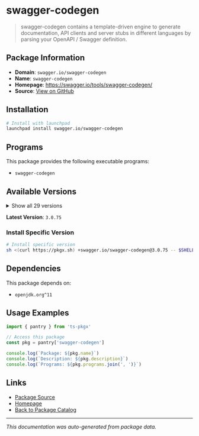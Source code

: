 # swagger-codegen

> swagger-codegen contains a template-driven engine to generate documentation, API clients and server stubs in different languages by parsing your OpenAPI / Swagger definition.

## Package Information

- **Domain**: `swagger.io/swagger-codegen`
- **Name**: `swagger-codegen`
- **Homepage**: https://swagger.io/tools/swagger-codegen/
- **Source**: [View on GitHub](https://github.com/pkgxdev/pantry/tree/main/projects/swagger.io/swagger-codegen/package.yml)

## Installation

```bash
# Install with launchpad
launchpad install swagger.io/swagger-codegen
```

## Programs

This package provides the following executable programs:

- `swagger-codegen`

## Available Versions

<details>
<summary>Show all 29 versions</summary>

- `3.0.75`, `3.0.74`, `3.0.73`, `3.0.72`, `3.0.71`
- `3.0.70`, `3.0.69`, `3.0.68`, `3.0.67`, `3.0.66`
- `3.0.65`, `3.0.64`, `3.0.63`, `3.0.62`, `3.0.61`
- `3.0.60`, `3.0.59`, `3.0.58`, `3.0.57`, `3.0.56`
- `3.0.55`, `3.0.54`, `2.4.48`, `2.4.47`, `2.4.45`
- `2.4.44`, `2.4.43`, `2.4.42`, `2.4.41`

</details>

**Latest Version**: `3.0.75`

### Install Specific Version

```bash
# Install specific version
sh <(curl https://pkgx.sh) +swagger.io/swagger-codegen@3.0.75 -- $SHELL -i
```

## Dependencies

This package depends on:

- `openjdk.org^11`

## Usage Examples

```typescript
import { pantry } from 'ts-pkgx'

// Access this package
const pkg = pantry['swagger-codegen']

console.log(`Package: ${pkg.name}`)
console.log(`Description: ${pkg.description}`)
console.log(`Programs: ${pkg.programs.join(', ')}`)
```

## Links

- [Package Source](https://github.com/pkgxdev/pantry/tree/main/projects/swagger.io/swagger-codegen/package.yml)
- [Homepage](https://swagger.io/tools/swagger-codegen/)
- [Back to Package Catalog](../../../package-catalog.md)

---

*This documentation was auto-generated from package data.*
